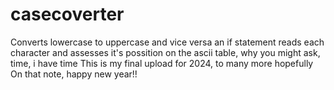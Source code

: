# casecoverter
Converts lowercase to uppercase and vice versa 
an if statement reads each character and assesses it's possition on the ascii table, why you might ask, time, i have time
This is my final upload for 2024, to many more hopefully
On that note, happy new year!!
